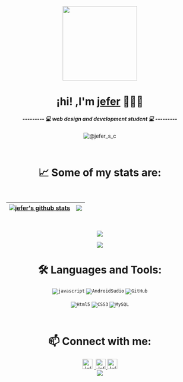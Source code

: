 <!--inicio-->
<div align="center">
    <img align="center" width="200" src="https://user-images.githubusercontent.com/125378976/220205494-c65feae7-378a-4263-a38c-f4449ca84066.png" />
    <h1>¡hi! ,I'm <a href="https://github.com/jefersc">jefer</a> 👨🏻‍💻</h1> 
    <h5>--------- 💻 web design and development student 💻 ---------</h5>  

  ![@jefer_s_c](https://user-images.githubusercontent.com/125378976/219987431-d076562f-40cb-4835-b8e0-c5393c384cbe.gif)
  
</div>
<br>
<!--MIs estadisticas-->
<h1 align="center"><strong>📈 Some of my stats are:</strong></h1>
<br>

| <a href="#"><img align="center" src="https://github-readme-stats.vercel.app/api?username=jefersc&theme=nightowl&show_icons=true&hide=contribs" alt="jefer's github stats" /></a> | <a href="#"><img align="center" src="https://github-readme-streak-stats.herokuapp.com/?user=jefersc&theme=nightowl&hide_border=true" /></a> |
| ------------- | ------------- |

<br>
<p align="center">
  <img src="https://github-readme-stats.vercel.app/api/top-langs/?username=jefersc&layout=compact" />
</p>
<p align="center">
  <img src="https://visitor-badge.laobi.icu/badge?page_id=jefersc.jefersc" />
</p>
   

<!--Lenguajes y herramientas-->
<div align="center">
  <h1><strong>🛠️ Languages and Tools:</strong></h1>

<code><img alt="javascript" src="https://img.shields.io/badge/JavaScript-323330?style=for-the-badge&logo=javascript&logoColor=F7DF1E"></code>
<code><img alt="AndroidSudio" src="https://img.shields.io/badge/Android%20Studio-3DDC84.svg?style=for-the-badge&logo=android-studio&logoColor=white"></code>
<code><img alt="GitHub" src="https://img.shields.io/badge/github%20-%23000.svg?&style=for-the-badge&logo=github&logoColor=white"></code><br><br>
<code><img alt="Html5" src="https://img.shields.io/badge/HTML5-E34F26?style=for-the-badge&logo=html5&logoColor=white"></code>
<code><img alt="CSS3" src="https://img.shields.io/badge/CSS3-1572B6?style=for-the-badge&logo=css3&logoColor=white"></code>
<code><img alt="MySQL" src="https://img.shields.io/badge/mysql-%2300f.svg?style=for-the-badge&logo=mysql&logoColor=white"></code>  

  </div>
  <br>
<!--Redes sociales y otros-->
<div align="center">
<h1><strong>📫 Connect with me:</strong></h1>
<a href="#">
  <img style="margin-right:5px" alt="Jefer's Instagram" width="27px" src="https://cdn-icons-png.flaticon.com/512/174/174855.png" />
</a>

<a href="#">
  <img alt="Jefer | Spotify" width="27px" src="https://cdn-icons-png.flaticon.com/512/3669/3669986.png" />
</a>

<a href="#">
  <img alt="Jefer | Discord" width="27px" src="https://cdn-icons-png.flaticon.com/512/5968/5968756.png" />
</a>
</div>

<!--animated snake-->
<div align="center">
<a><img src="https://user-images.githubusercontent.com/125378976/220476917-4daa6e84-9917-4594-aab6-f4044b240c6d.svg"></img></a>
</div>
